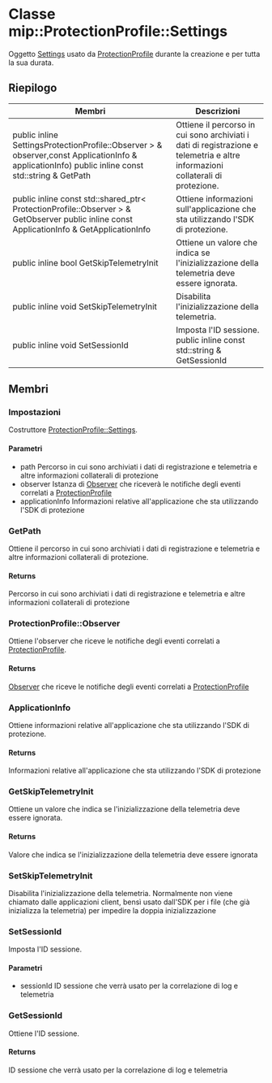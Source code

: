 # <a name="class-mipprotectionprofilesettings"></a>Classe mip::ProtectionProfile::Settings 
Oggetto [Settings](#classmip_1_1_protection_profile_1_1_settings) usato da [ProtectionProfile](#classmip_1_1_protection_profile) durante la creazione e per tutta la sua durata.
## <a name="summary"></a>Riepilogo
 Membri                        | Descrizioni                                
--------------------------------|---------------------------------------------
public inline  SettingsProtectionProfile::Observer > & observer,const ApplicationInfo & applicationInfo) public inline const std::string & GetPath | Ottiene il percorso in cui sono archiviati i dati di registrazione e telemetria e altre informazioni collaterali di protezione.
public inline const std::shared_ptr< ProtectionProfile::Observer > & GetObserver public inline const ApplicationInfo & GetApplicationInfo | Ottiene informazioni sull'applicazione che sta utilizzando l'SDK di protezione.
public inline bool GetSkipTelemetryInit | Ottiene un valore che indica se l'inizializzazione della telemetria deve essere ignorata.
public inline void SetSkipTelemetryInit | Disabilita l'inizializzazione della telemetria.
public inline void SetSessionId | Imposta l'ID sessione. public inline const std::string & GetSessionId | Ottiene l'ID sessione.
## <a name="members"></a>Membri
### <a name="settings"></a>Impostazioni
Costruttore [ProtectionProfile::Settings](#classmip_1_1_protection_profile_1_1_settings).
#### <a name="parameters"></a>Parametri
* path Percorso in cui sono archiviati i dati di registrazione e telemetria e altre informazioni collaterali di protezione 
* observer Istanza di [Observer](#classmip_1_1_protection_profile_1_1_observer) che riceverà le notifiche degli eventi correlati a [ProtectionProfile](#classmip_1_1_protection_profile)
* applicationInfo Informazioni relative all'applicazione che sta utilizzando l'SDK di protezione
### <a name="getpath"></a>GetPath
Ottiene il percorso in cui sono archiviati i dati di registrazione e telemetria e altre informazioni collaterali di protezione.
#### <a name="returns"></a>Returns
Percorso in cui sono archiviati i dati di registrazione e telemetria e altre informazioni collaterali di protezione
### <a name="protectionprofileobserver"></a>ProtectionProfile::Observer
Ottiene l'observer che riceve le notifiche degli eventi correlati a [ProtectionProfile](#classmip_1_1_protection_profile).
#### <a name="returns"></a>Returns
[Observer](#classmip_1_1_protection_profile_1_1_observer) che riceve le notifiche degli eventi correlati a [ProtectionProfile](#classmip_1_1_protection_profile)
### <a name="applicationinfo"></a>ApplicationInfo
Ottiene informazioni relative all'applicazione che sta utilizzando l'SDK di protezione.
#### <a name="returns"></a>Returns
Informazioni relative all'applicazione che sta utilizzando l'SDK di protezione
### <a name="getskiptelemetryinit"></a>GetSkipTelemetryInit
Ottiene un valore che indica se l'inizializzazione della telemetria deve essere ignorata.
#### <a name="returns"></a>Returns
Valore che indica se l'inizializzazione della telemetria deve essere ignorata
### <a name="setskiptelemetryinit"></a>SetSkipTelemetryInit
Disabilita l'inizializzazione della telemetria.
Normalmente non viene chiamato dalle applicazioni client, bensì usato dall'SDK per i file (che già inizializza la telemetria) per impedire la doppia inizializzazione
### <a name="setsessionid"></a>SetSessionId
Imposta l'ID sessione.
#### <a name="parameters"></a>Parametri
* sessionId ID sessione che verrà usato per la correlazione di log e telemetria
### <a name="getsessionid"></a>GetSessionId
Ottiene l'ID sessione.
#### <a name="returns"></a>Returns
ID sessione che verrà usato per la correlazione di log e telemetria